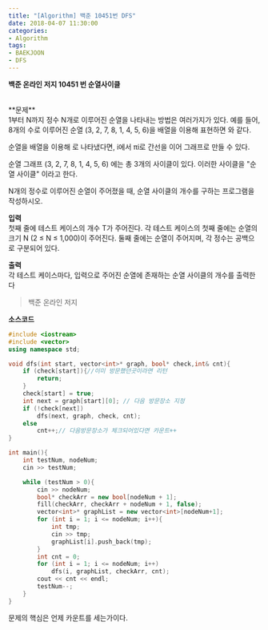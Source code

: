 ```yaml
---
title: "[Algorithm] 백준 10451번 DFS"
date: 2018-04-07 11:30:00
categories:
- Algorithm
tags:
- BAEKJOON
- DFS
---
```

**백준 온라인 저지 10451 번 순열사이클**

<br/>
**문제**<br/>
1부터 N까지 정수 N개로 이루어진 순열을 나타내는 방법은 여러가지가 있다. 예를 들어, 8개의 수로 이루어진 순열 (3, 2, 7, 8, 1, 4, 5, 6)을 배열을 이용해 표현하면  와 같다.

순열을 배열을 이용해  로 나타냈다면, i에서 πi로 간선을 이어 그래프로 만들 수 있다.

순열 그래프 (3, 2, 7, 8, 1, 4, 5, 6) 에는 총 3개의 사이클이 있다. 이러한 사이클을 "순열 사이클" 이라고 한다.

N개의 정수로 이루어진 순열이 주어졌을 때, 순열 사이클의 개수를 구하는 프로그램을 작성하시오.
<br/>

**입력**<br/>
첫째 줄에 테스트 케이스의 개수 T가 주어진다. 각 테스트 케이스의 첫째 줄에는 순열의 크기 N (2 ≤ N ≤ 1,000)이 주어진다. 둘째 줄에는 순열이 주어지며, 각 정수는 공백으로 구분되어 있다.

**출력**<br/>
각 테스트 케이스마다, 입력으로 주어진 순열에 존재하는 순열 사이클의 개수를 출력한다
>백준 온라인 저지

**소스코드**
```c++
#include <iostream>
#include <vector>
using namespace std;

void dfs(int start, vector<int>* graph, bool* check,int& cnt){
	if (check[start]){//이미 방문했던곳이라면 리턴
		return;
	}
	check[start] = true;
	int next = graph[start][0]; // 다음 방문장소 지정
	if (!check[next])
		dfs(next, graph, check, cnt);
	else
		cnt++;// 다음방문장소가 체크되어있다면 카운트++
}

int main(){
	int testNum, nodeNum;
	cin >> testNum;

	while (testNum > 0){
		cin >> nodeNum;   
		bool* checkArr = new bool[nodeNum + 1];
		fill(checkArr, checkArr + nodeNum + 1, false);
		vector<int>* graphList = new vector<int>[nodeNum+1];
		for (int i = 1; i <= nodeNum; i++){
			int tmp;
			cin >> tmp;
			graphList[i].push_back(tmp);
		}
		int cnt = 0;
		for (int i = 1; i <= nodeNum; i++)
			dfs(i, graphList, checkArr, cnt);
		cout << cnt << endl;
		testNum--;
	}
}
```

문제의 핵심은 언제 카운트를 세는가이다.
